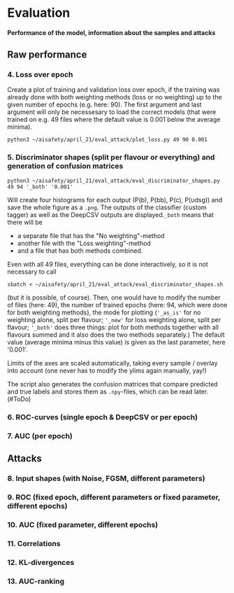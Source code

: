 # Evaluation
#### Performance of the model, information about the samples and attacks

## Raw performance

### 4. Loss over epoch
Create a plot of training and validation loss over epoch, if the training was already done with both weighting methods (loss or no weighting) up to the given number of epochs (e.g. here: 90). The first argument and last argument will only be necessesary to load the correct models (that were trained on e.g. 49 files where the default value is 0.001 below the average minima).
```shell
python3 ~/aisafety/april_21/eval_attack/plot_loss.py 49 90 0.001
```
### 5. Discriminator shapes (split per flavour or everything) and generation of confusion matrices
```shell
python3 ~/aisafety/april_21/eval_attack/eval_discriminator_shapes.py 49 94 '_both' '0.001'
```
Will create four histograms for each output (P(b), P(bb), P(c), P(udsg)) and save the whole figure as a `.png`. The outputs of the classifier (custom tagger) as well as the DeepCSV outputs are displayed.`_both` means that there will be
- a separate file that has the "No weighting"-method
- another file with the "Loss weighting"-method
- and a file that has both methods combined.

Even with all 49 files, everything can be done interactively, so it is not necessary to call
```shell
sbatch < ~/aisafety/april_21/eval_attack/eval_discriminator_shapes.sh
```
(but it is possible, of course). Then, one would have to modify the number of files (here: 49), the number of trained epochs (here: 94, which were done for both weighting methods), the mode for plotting (`'_as_is'` for no weighting alone, split per flavour; `'_new'` for loss weighting alone, split per flavour; `'_both'` does three things: plot for both methods together with all flavours summed and it also does the two methods separately.) The default value (average minima minus this value) is given as the last parameter, here '0.001'.

Limits of the axes are scaled automatically, taking every sample / overlay into account (one never has to modify the ylims again manually, yay!)

The script also generates the confusion matrices that compare predicted and true labels and stores them as `.npy`-files, which can be read later. (#ToDo)
### 6. ROC-curves (single epoch & DeepCSV or per epoch)


### 7. AUC (per epoch)

## Attacks

### 8. Input shapes (with Noise, FGSM, different parameters)

### 9. ROC (fixed epoch, different parameters or fixed parameter, different epochs)

### 10. AUC (fixed parameter, different epochs)

### 11. Correlations

### 12. KL-divergences

### 13. AUC-ranking
